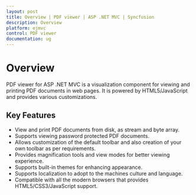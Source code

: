 ```yaml
---
layout: post
title: Overview | PDF viewer | ASP .NET MVC | Syncfusion
description: Overview
platform: ejmvc
control: PDF viewer
documentation: ug
---
```


# Overview

PDF viewer for ASP .NET MVC is a visualization component for viewing and printing PDF documents in web pages. It is powered by HTML5/JavaScript and provides various customizations.

## Key Features

* View and print PDF documents from disk, as stream and byte array.
* Supports viewing password protected PDF documents.
* Allows customization of the default toolbar and also creation of your own toolbar as per requirements.
* Provides magnification tools and view modes for better viewing experience.
* Supports built-in themes for enhancing appearance.
* Supports localization to adopt to the machines culture and language.
* Compatible with all the modern browsers that provides HTML5/CSS3/JavaScript support.
